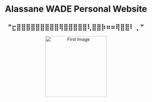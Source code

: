 <h1 align="center">
Alassane WADE Personal Website
</h1>  

<h2 align="center">
"⣖⣿⣿⣿⣿⣿⣿⣿⣿⣿⢿⣿⣿⣿⣿⣿⢇⣿⣿⡷⠶⠶⢿⣿⣿⠇⢀ "
</h2>                                      

<p align="center">
  <img width="200" alt="First Image" src="https://github.com/alassane8/alassanewade.com/tree/main/portfolio/public/images/Website.jpg">
</p>